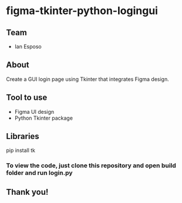# figma-tkinter-python-logingui

## Team
* Ian Esposo

## About 

Create a GUI login page using Tkinter that integrates Figma design. 

## Tool to use 

* Figma UI design
* Python Tkinter package

## Libraries 

pip install tk

### To view the code, just clone this repository and open build folder and run login.py
## Thank you!
